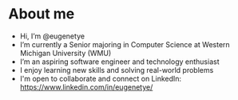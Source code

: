 # About me

- Hi, I’m @eugenetye
- I’m currently a Senior majoring in Computer Science at Western Michigan University (WMU)
- I’m an aspiring software engineer and technology enthusiast
- I enjoy learning new skills and solving real-world problems
- I'm open to collaborate and connect on LinkedIn: https://www.linkedin.com/in/eugenetye/

<!---
eugenetye/eugenetye is a ✨ special ✨ repository because its `README.md` (this file) appears on your GitHub profile.
You can click the Preview link to take a look at your changes.
--->
